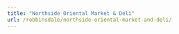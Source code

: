 ```yaml
---
title: "Northside Oriental Market & Deli"
url: /robbinsdale/northside-oriental-market-and-deli/
---
```

